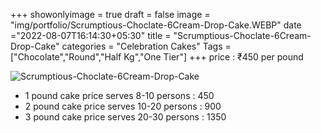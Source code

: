 +++
showonlyimage = true
draft = false
image = "img/portfolio/Scrumptious-Choclate-6Cream-Drop-Cake.WEBP"
date ="2022-08-07T16:14:30+05:30"
title = "Scrumptious-Choclate-6Cream-Drop-Cake"
categories = "Celebration Cakes"
Tags = ["Chocolate","Round","Half Kg","One Tier"]
+++
price : ₹450 per pound
<!--more-->
![Scrumptious-Choclate-6Cream-Drop-Cake](/img/portfolio/Scrumptious-Choclate-6Cream-Drop-Cake.WEBP)
* 1 pound cake price serves 8-10 persons : 450
* 2 pound cake price serves 10-20 persons : 900
* 3 pound cake price serves 20-30 persons : 1350
